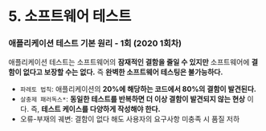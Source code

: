 # 5. 소프트웨어 테스트
### 애플리케이션 테스트 기본 원리 - 1회 (2020 1회차)
애플리케이션 테스트는 소프트웨어의 **잠재적인 결함을 줄일 수 있지만** 소프트웨어에 **결함이 없다고 보장할 수는 없다.** 즉 **완벽한 소프트웨어 테스팅은 불가능하다.**
* `파레토 법칙`: 애플리케이션의 **20%에 해당하는 코드에서 80%의 결함이 발견된다.**
* `살충제 패러독스*`: **동일한 테스트를 반복하면 더 이상 결함이 발견되지 않는 현상** 이다. 즉, **테스트 케이스를 다양하게 작성해야 한다.**
* 오류-부재의 궤변: 결함이 없다 해도 사용자의 요구사항 미충족 시 품질 저하